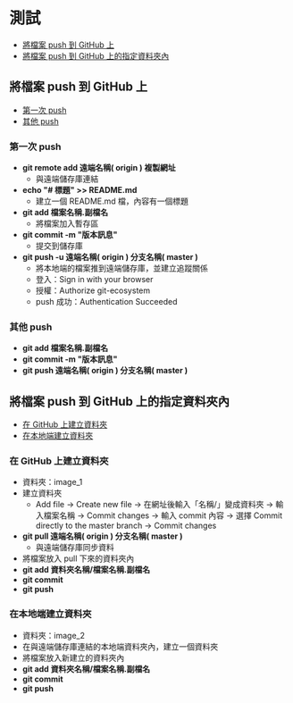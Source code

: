 # **測試**
- [將檔案 push 到 GitHub 上](#將檔案-push-到-GitHub-上)
- [將檔案 push 到 GitHub 上的指定資料夾內](#將檔案-push-到-GitHub-上的指定資料夾內)

## **將檔案 push 到 GitHub 上**
- [第一次 push](#第一次-push)
- [其他 push](#其他-push)
### **第一次 push**
- **git remote add 遠端名稱( origin ) 複製網址**
	- 與遠端儲存庫連結
- **echo "# 標題" >> README.md**
	- 建立一個 README.md 檔，內容有一個標題	
- **git add 檔案名稱.副檔名**
	- 將檔案加入暫存區
- **git commit -m "版本訊息"**
	- 提交到儲存庫
- **git push -u 遠端名稱( origin ) 分支名稱( master )**
	- 將本地端的檔案推到遠端儲存庫，並建立追蹤關係
	- 登入：Sign in with your browser
	- 授權：Authorize git-ecosystem
	- push 成功：Authentication Succeeded	
### **其他 push**
- **git add 檔案名稱.副檔名**
- **git commit -m "版本訊息"**
- **git push 遠端名稱( origin ) 分支名稱( master )**

## **將檔案 push 到 GitHub 上的指定資料夾內**
- [在 GitHub 上建立資料夾](#在-GitHub-上建立資料夾)
- [在本地端建立資料夾](#在本地端建立資料夾)
### **在 GitHub 上建立資料夾**
- 資料夾：image_1
- 建立資料夾
	- Add file -> Create new file -> 在網址後輸入「名稱/」變成資料夾 -> 輸入檔案名稱 -> Commit changes -> 輸入 commit 內容 -> 選擇 Commit directly to the master branch -> Commit changes
- **git pull 遠端名稱( origin ) 分支名稱( master )** 
	- 與遠端儲存庫同步資料
- 將檔案放入 pull 下來的資料夾內
- **git add 資料夾名稱/檔案名稱.副檔名**
- **git commit**
- **git push**
### **在本地端建立資料夾**
- 資料夾：image_2
- 在與遠端儲存庫連結的本地端資料夾內，建立一個資料夾
- 將檔案放入新建立的資料夾內
- **git add 資料夾名稱/檔案名稱.副檔名**
- **git commit**
- **git push**